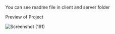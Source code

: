 You can see readme file in client and server folder

Preview of Project 

![Screenshot (191)](https://github.com/user-attachments/assets/14bd6111-e324-489b-af2c-970b075dcc67)
